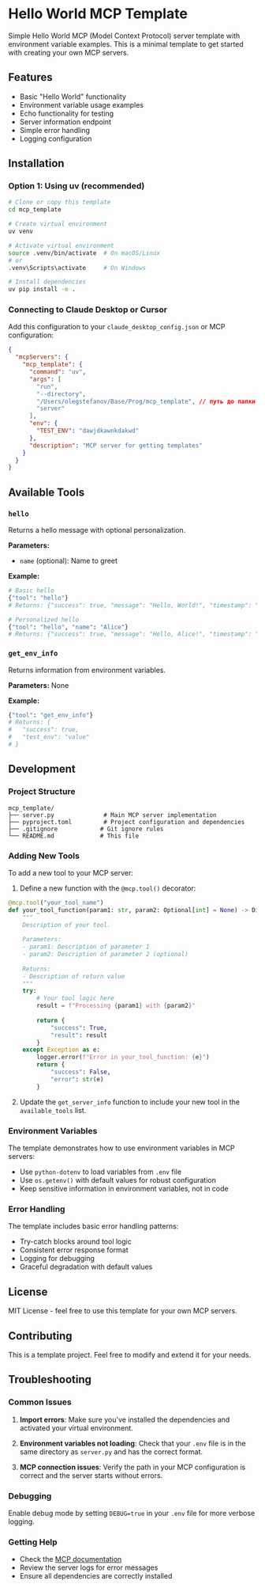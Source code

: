 # Hello World MCP Template

Simple Hello World MCP (Model Context Protocol) server template with environment variable examples. This is a minimal template to get started with creating your own MCP servers.

## Features

- Basic "Hello World" functionality
- Environment variable usage examples
- Echo functionality for testing
- Server information endpoint
- Simple error handling
- Logging configuration

## Installation

### Option 1: Using uv (recommended)

```bash
# Clone or copy this template
cd mcp_template

# Create virtual environment
uv venv

# Activate virtual environment
source .venv/bin/activate  # On macOS/Linux
# or
.venv\Scripts\activate     # On Windows

# Install dependencies
uv pip install -e .
```

### Connecting to Claude Desktop or Cursor

Add this configuration to your `claude_desktop_config.json` or MCP configuration:

```json
{
  "mcpServers": {
    "mcp_template": {
      "command": "uv",
      "args": [
        "run",
        "--directory",
        "/Users/olegstefanov/Base/Prog/mcp_template", // путь до папки с MCP
        "server"
      ],
      "env": {
        "TEST_ENV": "dawjdkawnkdakwd"
      },
      "description": "MCP server for getting templates"
    }
  }
}
```

## Available Tools

### `hello`
Returns a hello message with optional personalization.

**Parameters:**
- `name` (optional): Name to greet

**Example:**
```python
# Basic hello
{"tool": "hello"}
# Returns: {"success": true, "message": "Hello, World!", "timestamp": "2024-01-01T00:00:00Z"}

# Personalized hello
{"tool": "hello", "name": "Alice"}
# Returns: {"success": true, "message": "Hello, Alice!", "timestamp": "2024-01-01T00:00:00Z"}
```

### `get_env_info`
Returns information from environment variables.

**Parameters:** None

**Example:**
```python
{"tool": "get_env_info"}
# Returns: {
#   "success": true,
#   "test_env": "value"
# }
```

## Development

### Project Structure

```
mcp_template/
├── server.py              # Main MCP server implementation
├── pyproject.toml         # Project configuration and dependencies
├── .gitignore            # Git ignore rules
└── README.md             # This file
```

### Adding New Tools

To add a new tool to your MCP server:

1. Define a new function with the `@mcp.tool()` decorator:

```python
@mcp.tool("your_tool_name")
def your_tool_function(param1: str, param2: Optional[int] = None) -> Dict[str, Any]:
    """
    Description of your tool.
    
    Parameters:
    - param1: Description of parameter 1
    - param2: Description of parameter 2 (optional)
    
    Returns:
    - Description of return value
    """
    try:
        # Your tool logic here
        result = f"Processing {param1} with {param2}"
        
        return {
            "success": True,
            "result": result
        }
    except Exception as e:
        logger.error(f"Error in your_tool_function: {e}")
        return {
            "success": False,
            "error": str(e)
        }
```

2. Update the `get_server_info` function to include your new tool in the `available_tools` list.

### Environment Variables

The template demonstrates how to use environment variables in MCP servers:

- Use `python-dotenv` to load variables from `.env` file
- Use `os.getenv()` with default values for robust configuration
- Keep sensitive information in environment variables, not in code

### Error Handling

The template includes basic error handling patterns:

- Try-catch blocks around tool logic
- Consistent error response format
- Logging for debugging
- Graceful degradation with default values

## License

MIT License - feel free to use this template for your own MCP servers.

## Contributing

This is a template project. Feel free to modify and extend it for your needs.

## Troubleshooting

### Common Issues

1. **Import errors**: Make sure you've installed the dependencies and activated your virtual environment.

2. **Environment variables not loading**: Check that your `.env` file is in the same directory as `server.py` and has the correct format.

3. **MCP connection issues**: Verify the path in your MCP configuration is correct and the server starts without errors.

### Debugging

Enable debug mode by setting `DEBUG=true` in your `.env` file for more verbose logging.

### Getting Help

- Check the [MCP documentation](https://modelcontextprotocol.io/)
- Review the server logs for error messages
- Ensure all dependencies are correctly installed 